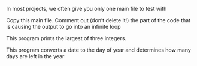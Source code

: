 In most projects, we often give you only one main file to test with

Copy this main file. Comment out (don’t delete it!) the part of the code that is causing the output to go into an infinite loop

This program prints the largest of three integers.

This program converts a date to the day of year and determines how many days are left in the year

